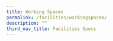 ```yaml
---
title: Working Spaces
permalink: /facilities/workingspaces/
description: ""
third_nav_title: Facilities Specs
---
```



